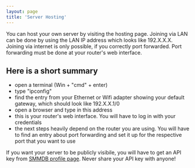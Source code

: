 ```yaml
---
layout: page
title: 'Server Hosting'
---
```


You can host your own server by visiting the hosting page.
Joining via LAN can be done by using the LAN IP address which looks like 192.X.X.X.
Joining via internet is only possible, if you correctly port forwarded. Port forwarding must be done at your router's web interface.

## Here is a short summary

- open a terminal (Win + "cmd" + enter)
- type "ipconfig"
- find the entry from your Ethernet or Wifi adapter showing your default gateway, which should look like 192.X.X.1/0
- open a browser and type in this address
- this is your router's web interface. You will have to log in with your credentials
- the next steps heavily depend on the router you are using. You will have to find an entry about port forwarding and set it up for the respective port that you want to use

If you want your server to be publicly visibile, you will have to get an API key from [SMMDB profile page](https://smmdb.ddns.net/profile).
Never share your API key with anyone!
